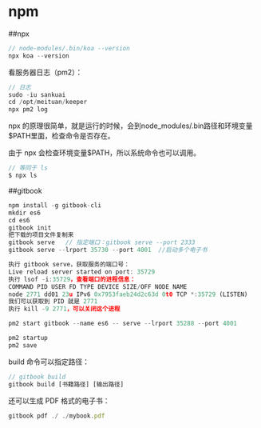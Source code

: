 # npm

##npx

```javascript
// node-modules/.bin/koa --version
npx koa --version
```
看服务器日志（pm2）：
```javascript
// 日志
sudo -iu sankuai
cd /opt/meituan/keeper
npx pm2 log
```
npx 的原理很简单，就是运行的时候，会到node_modules/.bin路径和环境变量$PATH里面，检查命令是否存在。

由于 npx 会检查环境变量$PATH，所以系统命令也可以调用。

```javascript
// 等同于 ls
$ npx ls
```

##gitbook


```javascript
npm install -g gitbook-cli
mkdir es6
cd es6
gitbook init
把下载的项目文件复制来
gitbook serve   // 指定端口：gitbook serve --port 2333
gitbook serve --lrport 35730 --port 4001  //启动多个电子书

执行 gitbook serve，获取服务的端口号：
Live reload server started on port: 35729
执行 lsof -i:35729，查看端口的进程信息：
COMMAND PID USER FD TYPE DEVICE SIZE/OFF NODE NAME
node 2771 dd01 23u IPv6 0x7953faeb24d2c63d 0t0 TCP *:35729 (LISTEN)
我们可以获取到 PID 就是 2771
执行 kill -9 2771，可以关闭这个进程

pm2 start gitbook --name es6 -- serve --lrport 35288 --port 4001

pm2 startup
pm2 save
```

build 命令可以指定路径：
```javascript
// gitbook build
gitbook build [书籍路径] [输出路径]
```
还可以生成 PDF 格式的电子书：
```javascript
gitbook pdf ./ ./mybook.pdf
```